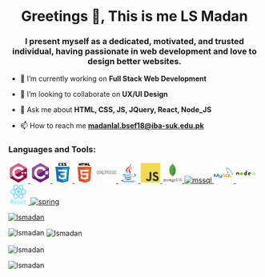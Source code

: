 <h1 align="center">Greetings 👋, This is me LS Madan</h1>
<h3 align="center">I present myself as a dedicated, motivated, and trusted individual, having passionate in web development and love to design better websites.</h3>

- 🔭 I’m currently working on **Full Stack Web Development**

- 👯 I’m looking to collaborate on **UX/UI Design**

- 💬 Ask me about **HTML, CSS, JS, JQuery, React, Node_JS**

- 📫 How to reach me **madanlal.bsef18@iba-suk.edu.pk**


<h3 align="left">Languages and Tools:</h3>
<p align="left"> <a href="https://www.w3schools.com/cpp/" target="_blank"> <img src="https://raw.githubusercontent.com/devicons/devicon/master/icons/cplusplus/cplusplus-original.svg" alt="cplusplus" width="40" height="40"/> </a> <a href="https://www.w3schools.com/cs/" target="_blank"> <img src="https://raw.githubusercontent.com/devicons/devicon/master/icons/csharp/csharp-original.svg" alt="csharp" width="40" height="40"/> </a> <a href="https://www.w3schools.com/css/" target="_blank"> <img src="https://raw.githubusercontent.com/devicons/devicon/master/icons/css3/css3-original-wordmark.svg" alt="css3" width="40" height="40"/> </a> <img src="https://raw.githubusercontent.com/devicons/devicon/master/icons/html5/html5-original-wordmark.svg" alt="html5" width="40" height="40"/> </a> <a href="https://expressjs.com" target="_blank"> <img src="https://raw.githubusercontent.com/devicons/devicon/master/icons/express/express-original-wordmark.svg" alt="express" width="40" height="40"/> </a> <a href="https://www.java.com" target="_blank"> <img src="https://raw.githubusercontent.com/devicons/devicon/master/icons/java/java-original.svg" alt="java" width="40" height="40"/> </a> <a href="https://developer.mozilla.org/en-US/docs/Web/JavaScript" target="_blank"> <img src="https://raw.githubusercontent.com/devicons/devicon/master/icons/javascript/javascript-original.svg" alt="javascript" width="40" height="40"/> </a> <a href="https://www.mongodb.com/" target="_blank"> <img src="https://raw.githubusercontent.com/devicons/devicon/master/icons/mongodb/mongodb-original-wordmark.svg" alt="mongodb" width="40" height="40"/> </a> <a href="https://www.microsoft.com/en-us/sql-server" target="_blank"> <img src="https://www.svgrepo.com/show/303229/microsoft-sql-server-logo.svg" alt="mssql" width="40" height="40"/> </a> <a href="https://www.mysql.com/" target="_blank"> <img src="https://raw.githubusercontent.com/devicons/devicon/master/icons/mysql/mysql-original-wordmark.svg" alt="mysql" width="40" height="40"/> </a> <a href="https://nodejs.org" target="_blank"> <img src="https://raw.githubusercontent.com/devicons/devicon/master/icons/nodejs/nodejs-original-wordmark.svg" alt="nodejs" width="40" height="40"/> </a> <a href="https://reactjs.org/" target="_blank"> <img src="https://raw.githubusercontent.com/devicons/devicon/master/icons/react/react-original-wordmark.svg" alt="react" width="40" height="40"/> </a> <a href="https://spring.io/" target="_blank"> <img src="https://www.vectorlogo.zone/logos/springio/springio-icon.svg" alt="spring" width="40" height="40"/> </a> </p>

<p align="left"> <a href="https://github.com/ryo-ma/github-profile-trophy"><img src="https://github-profile-trophy.vercel.app/?username=lsmadan" alt="lsmadan" /></a> </p>

<p><img align="left" src="https://github-readme-stats.vercel.app/api/top-langs?username=lsmadan&show_icons=true&locale=en&layout=compact" alt="lsmadan" /></p>

<p></p>

<p>&nbsp;<img align="center" src="https://github-readme-stats.vercel.app/api?username=lsmadan&show_icons=true&locale=en" alt="lsmadan" /></p>

<p></p>

<p><img align="center" src="https://github-readme-streak-stats.herokuapp.com/?user=lsmadan&" alt="lsmadan" /></p>

<p align="left"> <img src="https://komarev.com/ghpvc/?username=lsmadan&label=Profile%20views&color=0e75b6&style=flat" alt="lsmadan" /> </p>

